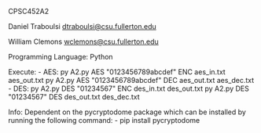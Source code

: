 CPSC452A2

Daniel Traboulsi dtraboulsi@csu.fullerton.edu

William Clemons wclemons@csu.fullerton.edu

Programming Language: Python

Execute: 
    - AES:
        py A2.py AES "0123456789abcdef" ENC aes_in.txt aes_out.txt
        py A2.py AES "0123456789abcdef" DEC aes_out.txt aes_dec.txt
    - DES:
        py A2.py DES "01234567" ENC des_in.txt des_out.txt
        py A2.py DES "01234567" DES des_out.txt des_dec.txt

Info: Dependent on the pycryptodome package which can be installed by running the following command:
    - pip install pycryptodome